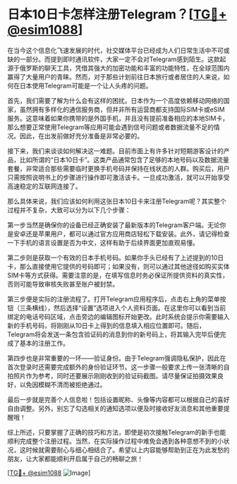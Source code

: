 # 日本10日卡怎样注册Telegram？[[TG💪+ @esim1088](https://t.me/s/esim1088)]

在当今这个信息化飞速发展的时代，社交媒体平台已经成为人们日常生活中不可或缺的一部分。而提到即时通讯软件，大家一定不会对Telegram感到陌生。这款起源于俄罗斯的聊天工具，凭借其强大的加密功能和丰富的功能特性，在全球范围内赢得了大量用户的青睐。然而，对于那些计划前往日本旅行或者居住的人来说，如何在日本使用Telegram可能是一个让人头疼的问题。

首先，我们需要了解为什么会有这样的困扰。日本作为一个高度依赖移动网络的国家，虽然拥有多样化的通信服务商，但并非所有运营商都支持国际SIM卡或eSIM服务。这意味着如果你携带的是外国手机，并且没有提前准备相应的本地SIM卡，那么想要正常使用Telegram等应用可能会遇到信号问题或者数据流量不足的情况。因此，在出发前做好充分准备是非常必要的。

接下来，我们来谈谈如何解决这一难题。目前市面上有许多针对短期游客设计的产品，比如所谓的“日本10日卡”。这类产品通常包含了足够的本地号码以及数据流量套餐，非常适合那些需要临时更换手机号码并保持在线状态的人群。购买后，用户只需按照说明书上的步骤进行操作即可激活该卡。一旦成功激活，就可以开始享受高速稳定的互联网连接了。

那么具体来说，我们应该如何利用这张日本10日卡来注册Telegram呢？其实整个过程并不复杂，大致可以分为以下几个步骤：

第一步当然是确保你的设备已经正确安装了最新版本的Telegram客户端。无论你是安卓还是苹果用户，都可以通过官方应用商店轻松下载安装。此外，请记得检查一下手机的语言设置是否为中文，这样有助于后续界面更加直观易懂。

第二步则是获取一个有效的日本手机号码。如果你手头已经有了上述提到的10日卡，那么直接使用它提供的号码即可；如果没有，则可以通过其他途径如购买实体SIM卡等方式获得。需要注意的是，在填写信息时务必保证所提供资料的真实性，否则可能导致审核失败甚至账户被封禁。

第三步便是实际的注册流程了。打开Telegram应用程序后，点击右上角的菜单按钮（三条横线），然后选择“设置”选项进入个人资料页面。在这里你可以看到当前绑定的电话号码区域，点击旁边的编辑图标开始更改。此时系统会提示你需要输入新的手机号码，将刚刚从10日卡上得到的信息填入相应位置即可。随后，Telegram将会发送一条包含验证码的消息到你的新号码上，将其输入完毕后便完成了基本的注册工作。

第四步也是非常重要的一环——验证身份。由于Telegram强调隐私保护，因此在首次登录时还需要完成额外的身份验证环节。这一步骤一般要求上传一张清晰的自拍照片作为参考，同时还要展示刚刚收到的验证码截图。请尽量保证拍摄效果良好，以免因模糊不清而被拒绝通过。

最后一步就是完善个人信息啦！包括设置昵称、头像等内容都可以根据自己的喜好自由调整。另外，别忘了勾选相关的通知选项以便及时接收好友消息和其他重要提醒哦！

综上所述，只要掌握了正确的技巧和方法，即使是初次接触Telegram的新手也能顺利完成整个注册过程。当然，在实际操作过程中难免会遇到各种意想不到的小状况，这时候就需要耐心与细心相结合了。希望以上内容能够帮助到正在为此发愁的朋友，让大家都能顺利开启属于自己的畅聊之旅！

[[TG💪+ @esim1088](https://t.me/s/esim1088) ![Image](https://i.postimg.cc/4NQfJmqS/Snipaste-2025-05-13-00-14-12.png)]